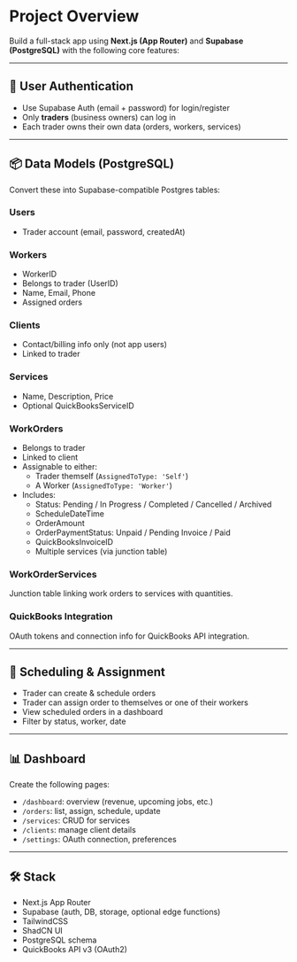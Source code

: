 # Project Overview

Build a full-stack app using **Next.js (App Router)** and **Supabase (PostgreSQL)** with the following core features:

---

## 🧾 User Authentication

- Use Supabase Auth (email + password) for login/register
- Only **traders** (business owners) can log in
- Each trader owns their own data (orders, workers, services)

---

## 📦 Data Models (PostgreSQL)

Convert these into Supabase-compatible Postgres tables:

### Users
- Trader account (email, password, createdAt)

### Workers
- WorkerID
- Belongs to trader (UserID)
- Name, Email, Phone
- Assigned orders

### Clients
- Contact/billing info only (not app users)
- Linked to trader

### Services
- Name, Description, Price
- Optional QuickBooksServiceID

### WorkOrders
- Belongs to trader
- Linked to client
- Assignable to either:
  - Trader themself (`AssignedToType: 'Self'`)
  - A Worker (`AssignedToType: 'Worker'`)
- Includes:
  - Status: Pending / In Progress / Completed / Cancelled / Archived
  - ScheduleDateTime
  - OrderAmount
  - OrderPaymentStatus: Unpaid / Pending Invoice / Paid
  - QuickBooksInvoiceID
  - Multiple services (via junction table)

### WorkOrderServices

Junction table linking work orders to services with quantities.

### QuickBooks Integration

OAuth tokens and connection info for QuickBooks API integration.

---

## 📆 Scheduling & Assignment

- Trader can create & schedule orders
- Trader can assign order to themselves or one of their workers
- View scheduled orders in a dashboard
- Filter by status, worker, date

---

## 📊 Dashboard

Create the following pages:

- `/dashboard`: overview (revenue, upcoming jobs, etc.)
- `/orders`: list, assign, schedule, update
- `/services`: CRUD for services
- `/clients`: manage client details
- `/settings`: OAuth connection, preferences

---

## 🛠️ Stack

- Next.js App Router
- Supabase (auth, DB, storage, optional edge functions)
- TailwindCSS
- ShadCN UI
- PostgreSQL schema
- QuickBooks API v3 (OAuth2)

